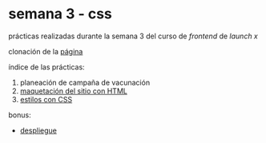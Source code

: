 # semana 3 - css

prácticas realizadas durante la semana 3 del curso de _frontend_ de _launch x_


clonación de la [página](https://github.com/LaunchX-InnovaccionVirtual/FrontEnd-Mision/blob/main/03%20-%20CSS/practica/landingVacunación.png)


índice de las prácticas:
1. planeación de campaña de vacunación
2. [maquetación del sitio con HTML](index.html)
4. [estilos con CSS](styles/style.css)

bonus:
- [despliegue](https://aydin-due.github.io/vaccine-website/)
